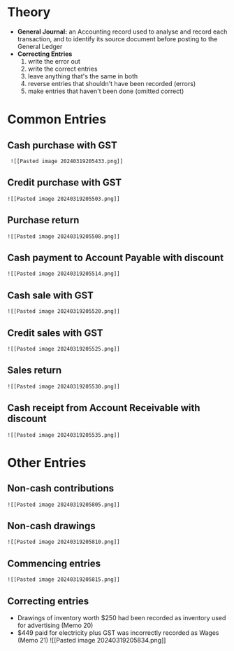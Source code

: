 # Theory
- **General Journal:** an Accounting record used to analyse and record each transaction, and to identify its source document before posting to the General Ledger
- **Correcting Entries** 
	1. write the error out
	2. write the correct entries
	3. leave anything that's the same in both
	4. reverse entries that shouldn't have been recorded (errors)
	5. make entries that haven't been done (omitted correct)
# Common Entries
## Cash purchase with GST
	 ![[Pasted image 20240319205433.png]]
## Credit purchase with GST
	![[Pasted image 20240319205503.png]]
## Purchase return
	![[Pasted image 20240319205508.png]]
## Cash payment to Account Payable with discount
	![[Pasted image 20240319205514.png]]
## Cash sale with GST
	![[Pasted image 20240319205520.png]]
## Credit sales with GST
	![[Pasted image 20240319205525.png]]
## Sales return
	![[Pasted image 20240319205530.png]]
## Cash receipt from Account Receivable with discount
	![[Pasted image 20240319205535.png]]

# Other Entries

## Non-cash contributions
	![[Pasted image 20240319205805.png]]
## Non-cash drawings
	![[Pasted image 20240319205810.png]]
## Commencing entries
	![[Pasted image 20240319205815.png]]
## Correcting entries
- Drawings of inventory worth $250 had been recorded as inventory used for advertising (Memo 20)
- $449 paid for electricity plus GST was incorrectly recorded as Wages (Memo 21)
	![[Pasted image 20240319205834.png]]
